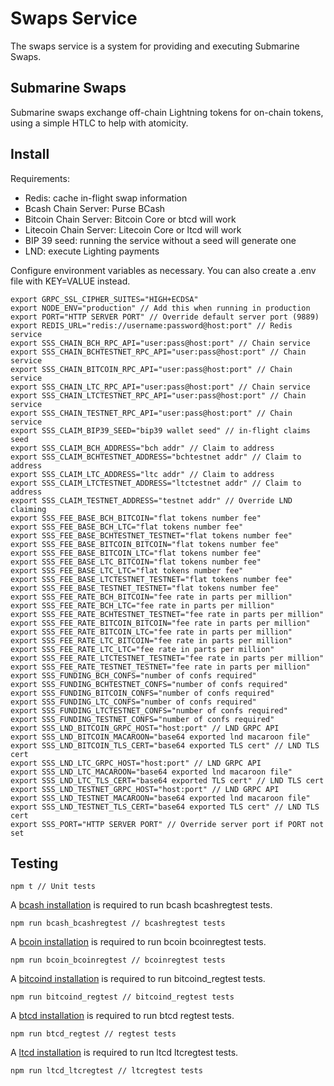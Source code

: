 # Swaps Service

The swaps service is a system for providing and executing Submarine Swaps.

## Submarine Swaps

Submarine swaps exchange off-chain Lightning tokens for on-chain tokens, using
a simple HTLC to help with atomicity.

## Install

Requirements:

- Redis: cache in-flight swap information
- Bcash Chain Server: Purse BCash
- Bitcoin Chain Server: Bitcoin Core or btcd will work
- Litecoin Chain Server: Litecoin Core or ltcd will work
- BIP 39 seed: running the service without a seed will generate one
- LND: execute Lighting payments

Configure environment variables as necessary. You can also create a .env file
with KEY=VALUE instead.

    export GRPC_SSL_CIPHER_SUITES="HIGH+ECDSA"
    export NODE_ENV="production" // Add this when running in production
    export PORT="HTTP SERVER PORT" // Override default server port (9889)
    export REDIS_URL="redis://username:password@host:port" // Redis service
    export SSS_CHAIN_BCH_RPC_API="user:pass@host:port" // Chain service
    export SSS_CHAIN_BCHTESTNET_RPC_API="user:pass@host:port" // Chain service
    export SSS_CHAIN_BITCOIN_RPC_API="user:pass@host:port" // Chain service
    export SSS_CHAIN_LTC_RPC_API="user:pass@host:port" // Chain service
    export SSS_CHAIN_LTCTESTNET_RPC_API="user:pass@host:port" // Chain service
    export SSS_CHAIN_TESTNET_RPC_API="user:pass@host:port" // Chain service
    export SSS_CLAIM_BIP39_SEED="bip39 wallet seed" // in-flight claims seed
    export SSS_CLAIM_BCH_ADDRESS="bch addr" // Claim to address
    export SSS_CLAIM_BCHTESTNET_ADDRESS="bchtestnet addr" // Claim to address
    export SSS_CLAIM_LTC_ADDRESS="ltc addr" // Claim to address
    export SSS_CLAIM_LTCTESTNET_ADDRESS="ltctestnet addr" // Claim to address
    export SSS_CLAIM_TESTNET_ADDRESS="testnet addr" // Override LND claiming
    export SSS_FEE_BASE_BCH_BITCOIN="flat tokens number fee"
    export SSS_FEE_BASE_BCH_LTC="flat tokens number fee"
    export SSS_FEE_BASE_BCHTESTNET_TESTNET="flat tokens number fee"
    export SSS_FEE_BASE_BITCOIN_BITCOIN="flat tokens number fee"
    export SSS_FEE_BASE_BITCOIN_LTC="flat tokens number fee"
    export SSS_FEE_BASE_LTC_BITCOIN="flat tokens number fee"
    export SSS_FEE_BASE_LTC_LTC="flat tokens number fee"
    export SSS_FEE_BASE_LTCTESTNET_TESTNET="flat tokens number fee"
    export SSS_FEE_BASE_TESTNET_TESTNET="flat tokens number fee"
    export SSS_FEE_RATE_BCH_BITCOIN="fee rate in parts per million"
    export SSS_FEE_RATE_BCH_LTC="fee rate in parts per million"
    export SSS_FEE_RATE_BCHTESTNET_TESTNET="fee rate in parts per million"
    export SSS_FEE_RATE_BITCOIN_BITCOIN="fee rate in parts per million"
    export SSS_FEE_RATE_BITCOIN_LTC="fee rate in parts per million"
    export SSS_FEE_RATE_LTC_BITCOIN="fee rate in parts per million"
    export SSS_FEE_RATE_LTC_LTC="fee rate in parts per million"
    export SSS_FEE_RATE_LTCTESTNET_TESTNET="fee rate in parts per million"
    export SSS_FEE_RATE_TESTNET_TESTNET="fee rate in parts per million"
    export SSS_FUNDING_BCH_CONFS="number of confs required"
    export SSS_FUNDING_BCHTESTNET_CONFS="number of confs required"
    export SSS_FUNDING_BITCOIN_CONFS="number of confs required"
    export SSS_FUNDING_LTC_CONFS="number of confs required"
    export SSS_FUNDING_LTCTESTNET_CONFS="number of confs required"
    export SSS_FUNDING_TESTNET_CONFS="number of confs required"
    export SSS_LND_BITCOIN_GRPC_HOST="host:port" // LND GRPC API
    export SSS_LND_BITCOIN_MACAROON="base64 exported lnd macaroon file"
    export SSS_LND_BITCOIN_TLS_CERT="base64 exported TLS cert" // LND TLS cert
    export SSS_LND_LTC_GRPC_HOST="host:port" // LND GRPC API
    export SSS_LND_LTC_MACAROON="base64 exported lnd macaroon file"
    export SSS_LND_LTC_TLS_CERT="base64 exported TLS cert" // LND TLS cert
    export SSS_LND_TESTNET_GRPC_HOST="host:port" // LND GRPC API
    export SSS_LND_TESTNET_MACAROON="base64 exported lnd macaroon file"
    export SSS_LND_TESTNET_TLS_CERT="base64 exported TLS cert" // LND TLS cert
    export SSS_PORT="HTTP SERVER PORT" // Override server port if PORT not set

## Testing

    npm t // Unit tests

A [bcash installation](https://github.com/bcoin-org/bcash#install) is
required to run bcash bcashregtest tests.

    npm run bcash_bcashregtest // bcashregtest tests

A [bcoin installation](https://github.com/bcoin-org/bcoin#install) is
required to run bcoin bcoinregtest tests.

    npm run bcoin_bcoinregtest // bcoinregtest tests

A [bitcoind installation](https://bitcoin.org/en/full-node#what-is-a-full-node) is
required to run bitcoind_regtest tests.

    npm run bitcoind_regtest // bitcoind_regtest tests

A [btcd installation](https://github.com/btcsuite/btcd#installation) is
required to run btcd regtest tests.

    npm run btcd_regtest // regtest tests

A [ltcd installation](https://github.com/ltcsuite/ltcd#installation) is
required to run ltcd ltcregtest tests.

    npm run ltcd_ltcregtest // ltcregtest tests


